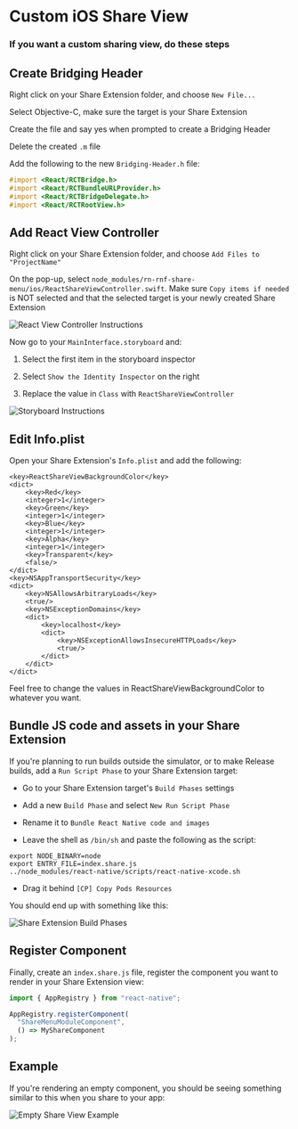 # Custom iOS Share View

### If you want a custom sharing view, do these steps

## Create Bridging Header

Right click on your Share Extension folder, and choose `New File...`

Select Objective-C, make sure the target is your Share Extension

Create the file and say yes when prompted to create a Bridging Header

Delete the created `.m` file

Add the following to the new `Bridging-Header.h` file:

```Objective-c
#import <React/RCTBridge.h>
#import <React/RCTBundleURLProvider.h>
#import <React/RCTBridgeDelegate.h>
#import <React/RCTRootView.h>
```

## Add React View Controller

Right click on your Share Extension folder, and choose `Add Files to "ProjectName"`

On the pop-up, select `node_modules/rn-rnf-share-menu/ios/ReactShareViewController.swift`. Make sure `Copy items if needed` is NOT selected and that the selected target is your newly created Share Extension

![React View Controller Instructions](screenshots/Xcode-06.png)

Now go to your `MainInterface.storyboard` and:

1. Select the first item in the storyboard inspector

2. Select `Show the Identity Inspector` on the right

3. Replace the value in `Class` with `ReactShareViewController`

![Storyboard Instructions](screenshots/Xcode-07.png)

## Edit Info.plist

Open your Share Extension's `Info.plist` and add the following:

```OpenStep Property List
<key>ReactShareViewBackgroundColor</key>
<dict>
    <key>Red</key>
    <integer>1</integer>
    <key>Green</key>
    <integer>1</integer>
    <key>Blue</key>
    <integer>1</integer>
    <key>Alpha</key>
    <integer>1</integer>
    <key>Transparent</key>
    <false/>
</dict>
<key>NSAppTransportSecurity</key>
<dict>
    <key>NSAllowsArbitraryLoads</key>
    <true/>
    <key>NSExceptionDomains</key>
    <dict>
        <key>localhost</key>
        <dict>
            <key>NSExceptionAllowsInsecureHTTPLoads</key>
            <true/>
        </dict>
    </dict>
</dict>
```

Feel free to change the values in ReactShareViewBackgroundColor to whatever you want.

## Bundle JS code and assets in your Share Extension

If you're planning to run builds outside the simulator, or to make Release builds, add a `Run Script Phase` to your Share Extension target:

- Go to your Share Extension target's `Build Phases` settings

- Add a new `Build Phase` and select `New Run Script Phase`

- Rename it to `Bundle React Native code and images`

- Leave the shell as `/bin/sh` and paste the following as the script:

```shell
export NODE_BINARY=node
export ENTRY_FILE=index.share.js
../node_modules/react-native/scripts/react-native-xcode.sh
```

- Drag it behind `[CP] Copy Pods Resources`

You should end up with something like this:

![Share Extension Build Phases](screenshots/Xcode-08.png)

## Register Component

Finally, create an `index.share.js` file, register the component you want to render in your Share Extension view:

```javascript
import { AppRegistry } from "react-native";

AppRegistry.registerComponent(
  "ShareMenuModuleComponent",
  () => MyShareComponent
);
```

## Example

If you're rendering an empty component, you should be seeing something similar to this when you share to your app:

![Empty Share View Example](screenshots/CustomReactShareView.gif)

